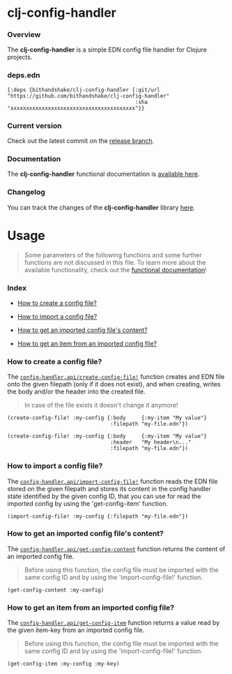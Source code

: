 
# clj-config-handler

### Overview

The <strong>clj-config-handler</strong> is a simple EDN config file handler for
Clojure projects.

### deps.edn

```
{:deps {bithandshake/clj-config-handler {:git/url "https://github.com/bithandshake/clj-config-handler"
                                         :sha     "xxxxxxxxxxxxxxxxxxxxxxxxxxxxxxxxxxxxxxxx"}}
```

### Current version

Check out the latest commit on the [release branch](https://github.com/bithandshake/clj-config-handler/tree/release).

### Documentation

The <strong>clj-config-handler</strong> functional documentation is [available here](documentation/COVER.md).

### Changelog

You can track the changes of the <strong>clj-config-handler</strong> library [here](CHANGES.md).

# Usage

> Some parameters of the following functions and some further functions are not discussed in this file.
  To learn more about the available functionality, check out the [functional documentation](documentation/COVER.md)!

### Index

- [How to create a config file?](#how-to-create-a-config-file)

- [How to import a config file?](#how-to-import-a-config-file)

- [How to get an imported config file's content?](#how-to-get-an-imported-config-files-content)

- [How to get an item from an imported config file?](#how-to-get-an-item-from-an-imported-config-file)

### How to create a config file?

The [`config-handler.api/create-config-file!`](documentation/clj/config-handler/API.md#create-config-file)
function creates and EDN file onto the given filepath (only if it does not exist),
and when creating, writes the body and/or the header into the created file.

> In case of the file exists it doesn't change it anymore!

```
(create-config-file! :my-config {:body     {:my-item "My value"}
                                 :filepath "my-file.edn"})
```

```
(create-config-file! :my-config {:body     {:my-item "My value"}
                                 :header   "My header\n..."
                                 :filepath "my-file.edn"})
```

### How to import a config file?

The [`config-handler.api/import-config-file!`](documentation/clj/config-handler/API.md#create-config-file)
function reads the EDN file stored on the given filepath and stores its content
in the config handler state identified by the given config ID, that you can
use for read the imported config by using the 'get-config-item' function.

```
(import-config-file! :my-config {:filepath "my-file.edn"})
```

### How to get an imported config file's content?

The [`config-handler.api/get-config-content`](documentation/clj/config-handler/API.md#get-config-content)
function returns the content of an imported config file.

> Before using this function, the config file must be imported with the same
  config ID and by using the 'import-config-file!' function.

```
(get-config-content :my-config)
```

### How to get an item from an imported config file?

The [`config-handler.api/get-config-item`](documentation/clj/config-handler/API.md#get-config-item)
function returns a value read by the given item-key from an imported config file.

> Before using this function, the config file must be imported with the same
  config ID and by using the 'import-config-file!' function.

```
(get-config-item :my-config :my-key)
```
